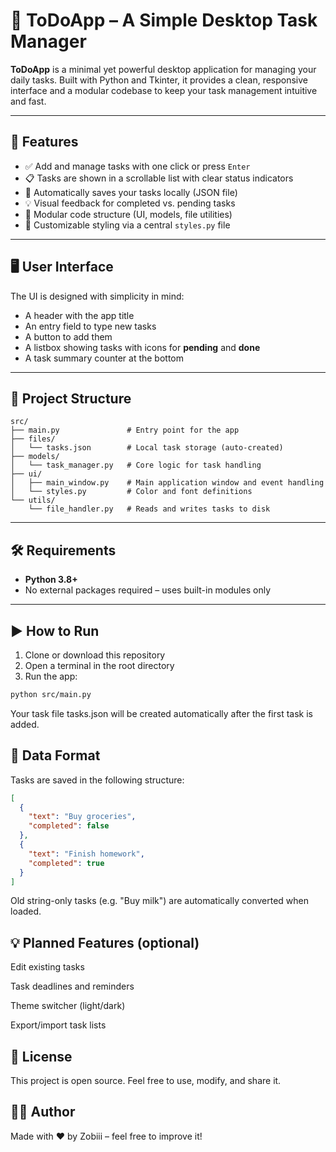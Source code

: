 # 📝 ToDoApp – A Simple Desktop Task Manager

**ToDoApp** is a minimal yet powerful desktop application for managing your daily tasks. Built with Python and Tkinter, it provides a clean, responsive interface and a modular codebase to keep your task management intuitive and fast.

---

## 🚀 Features

- ✅ Add and manage tasks with one click or press `Enter`
- 📋 Tasks are shown in a scrollable list with clear status indicators
- 🔄 Automatically saves your tasks locally (JSON file)
- 💡 Visual feedback for completed vs. pending tasks
- 🧩 Modular code structure (UI, models, file utilities)
- 🎨 Customizable styling via a central `styles.py` file

---

## 🖥️ User Interface

The UI is designed with simplicity in mind:

- A header with the app title
- An entry field to type new tasks
- A button to add them
- A listbox showing tasks with icons for **pending** and **done**
- A task summary counter at the bottom

---

## 📁 Project Structure
```plaintext
src/
├── main.py               # Entry point for the app
├── files/
│   └── tasks.json        # Local task storage (auto-created)
├── models/
│   └── task_manager.py   # Core logic for task handling
├── ui/
│   ├── main_window.py    # Main application window and event handling
│   └── styles.py         # Color and font definitions
└── utils/
    └── file_handler.py   # Reads and writes tasks to disk
```


---

## 🛠️ Requirements

- **Python 3.8+**
- No external packages required – uses built-in modules only

---

## ▶️ How to Run

1. Clone or download this repository
2. Open a terminal in the root directory
3. Run the app:

```bash
python src/main.py 
```
Your task file tasks.json will be created automatically after the first task is added.

## 💾 Data Format
Tasks are saved in the following structure:

```json
[
  {
    "text": "Buy groceries",
    "completed": false
  },
  {
    "text": "Finish homework",
    "completed": true
  }
]
```
Old string-only tasks (e.g. "Buy milk") are automatically converted when loaded.

## 💡 Planned Features (optional)
Edit existing tasks

Task deadlines and reminders

Theme switcher (light/dark)

Export/import task lists

## 📄 License
This project is open source. Feel free to use, modify, and share it.

## 👨‍💻 Author
Made with ❤️ by Zobiii – feel free to improve it!
